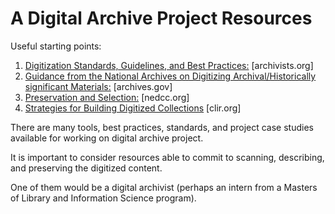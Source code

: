 # A Digital Archive Project Resources

Useful starting points:
1. [Digitization Standards, Guidelines, and Best Practices:](https://www2.archivists.org/standards/external/123) [archivists.org]
2. [Guidance from the National Archives on Digitizing Archival/Historically significant Materials:](https://www.archives.gov/preservation/technical/guidelines.html) [archives.gov]
3. [Preservation and Selection:](https://www.nedcc.org/free-resources/preservation-leaflets/6.-reformatting/6.6-preservation-and-selection-for-digitization) [nedcc.org]
4. [Strategies for Building Digitized Collections](http://www.clir.org/pubs/reports/pub101/) [clir.org]

There are many tools, best practices, standards, and project case studies available for working on digital archive project.  

It is important to consider resources able to commit to scanning, describing, and preserving the digitized content.

One of them would be a digital archivist (perhaps an intern from a Masters of Library and Information Science program).  
